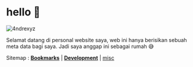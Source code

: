 # hello 👋

![4ndrexyz](/images/avatar.jpeg "4ndrexyz")

Selamat datang di personal website saya, web ini hanya berisikan sebuah meta data
bagi saya. Jadi saya anggap ini sebagai rumah 😅

Sitemap :
[**Bookmarks**](/bookmarks) | [**Development**](/development) | [misc](/misc/feedbacks)